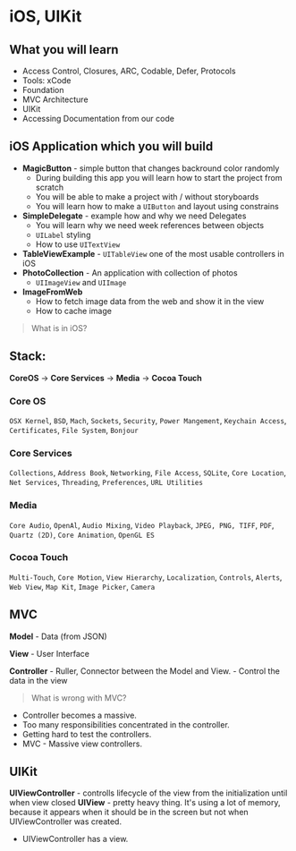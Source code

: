# iOS, UIKit

## What you will learn

- Access Control, Closures, ARC, Codable, Defer, Protocols
- Tools: xCode
- Foundation
- MVC Architecture
- UIKit
- Accessing Documentation from our code

## iOS Application which you will build
- **MagicButton** - simple button that changes backround color randomly
  - During building this app you will learn how to start the project from scratch
  - You will be able to make a project with / without storyboards
  - You will learn how to make a `UIButton` and layout using constrains
- **SimpleDelegate** - example how and why we need Delegates
  - You will learn why we need week references between objects
  - `UILabel` styling
  - How to use `UITextView`
- **TableViewExample** - `UITableView` one of the most usable controllers in iOS
- **PhotoCollection** - An application with collection of photos
  - `UIImageView` and `UIImage`
- **ImageFromWeb**
  - How to fetch image data from the web and show it in the view
  - How to cache image


> What is in iOS?

## Stack:
**CoreOS** -> **Core Services** -> **Media** -> **Cocoa Touch**

### Core OS

`OSX Kernel`, `BSD`, `Mach`, `Sockets`, `Security`, `Power Mangement`, `Keychain Access`, `Certificates`, `File System`, `Bonjour`

### Core Services

`Collections`, `Address Book`, `Networking`, `File Access`, `SQLite`, `Core Location`, `Net Services`, `Threading`, `Preferences`, `URL Utilities`

### Media

`Core Audio`, `OpenAl`, `Audio Mixing`, `Video Playback`, `JPEG, PNG, TIFF`, `PDF`, `Quartz (2D)`, `Core Animation`, `OpenGL ES`

### Cocoa Touch
`Multi-Touch`, `Core Motion`, `View Hierarchy`, `Localization`, `Controls`, `Alerts`, `Web View`, `Map Kit`, `Image Picker`, `Camera`

## MVC

**Model** - Data (from JSON)

**View** - User Interface

**Controller** - Ruller, Connector between the Model and View.
            - Control the data in the view

> What is wrong with MVC?

- Controller becomes a massive.
- Too many responsibilities concentrated in the controller.
- Getting hard to test the controllers.
- MVC - Massive view controllers.

## UIKit

**UIViewController** - controlls lifecycle of the view from the initialization until when view closed
**UIView**           - pretty heavy thing. It's using a lot of memory, because it appears when it should be in the screen but not when UIViewController was created.

- UIViewController has a view.
